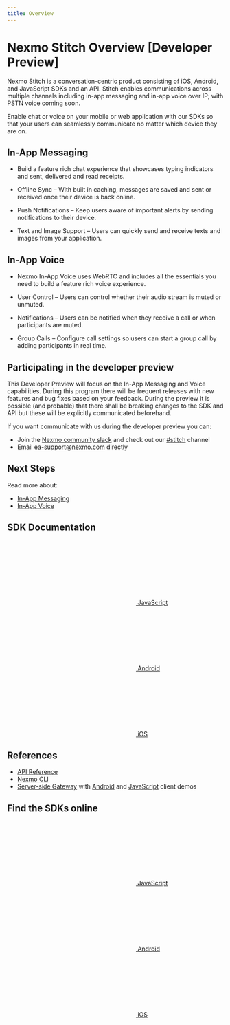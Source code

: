 ```yaml
---
title: Overview
---
```


# Nexmo Stitch Overview [Developer Preview]

Nexmo Stitch is a conversation-centric product consisting of iOS, Android, and JavaScript SDKs and an API. Stitch enables communications across multiple channels including in-app messaging and in-app voice over IP; with PSTN voice coming soon.

Enable chat or voice on your mobile or web application with our SDKs so that your users can seamlessly communicate no matter which device they are on.

## In-App Messaging

- Build a feature rich chat experience that showcases typing indicators and sent, delivered and read receipts.

- Offline Sync – With built in caching, messages are saved and sent or received once their device is back online.

- Push Notifications – Keep users aware of important alerts by sending notifications to their device.

- Text and Image Support – Users can quickly send and receive texts and images from your application.


## In-App Voice

- Nexmo In-App Voice uses WebRTC and includes all the essentials you need to build a feature rich voice experience.

- User Control – Users can control whether their audio stream is muted or unmuted.

- Notifications  – Users can be notified when they receive a call or when participants are muted.

- Group Calls – Configure call settings so users can start a group call by adding participants in real time.

## Participating in the developer preview

This Developer Preview will focus on the In-App Messaging and Voice capabilities. During this program there will be frequent releases with new features and bug fixes based on your feedback. During the preview it is possible (and probable) that there shall be breaking changes to the SDK and API but these will be explicitly communicated beforehand.

If you want communicate with us during the developer preview you can:

* Join the [Nexmo community slack](https://developer.nexmo.com/community/slack/) and check out our [#stitch](https://nexmo-community.slack.com/messages/C9H152ATW) channel
* Email [ea-support@nexmo.com](mailto:ea-support@nexmo.com) directly

## Next Steps

Read more about:

- [In-App Messaging](/stitch/in-app-messaging/overview)
- [In-App Voice](/stitch/in-app-voice/overview)

## SDK Documentation

<div class="Vlt-grid">
  <div class="Vlt-col Vlt-col--center">
    <a href="/stitch/sdk-documentation/javascript" class="Vlt-btn Vlt-btn--tertiary Vlt-btn--large">
      <svg class="Vlt-yellow"><use xlink:href="/symbol/volta-icons.svg#Vlt-icon-js"></use></svg>
      JavaScript
    </a>
  </div>
  <div class="Vlt-col Vlt-col--center">
    <a href="/stitch/sdk-documentation/android" class="Vlt-btn Vlt-btn--tertiary Vlt-btn--large">
      <svg class="Vlt-green-light"><use xlink:href="/symbol/volta-icons.svg#Vlt-icon-android"></use></svg>
      Android
    </a>
  </div>
  <div class="Vlt-col Vlt-col--center">
    <a href="/stitch/sdk-documentation/ios" class="Vlt-btn Vlt-btn--tertiary Vlt-btn--large">
      <svg><use xlink:href="/symbol/volta-icons.svg#Vlt-icon-apple"></use></svg>
      iOS
    </a>
  </div>
</div>

## References

* [API Reference](/api/stitch)
* [Nexmo CLI](https://github.com/nexmo/nexmo-cli/tree/beta)
* [Server-side Gateway](https://github.com/Nexmo/messaging-gateway) with [Android](https://github.com/Nexmo/messaging-demo-android) and [JavaScript](https://github.com/Nexmo/messaging-demo-js) client demos

## Find the SDKs online

<div class="Vlt-grid">
  <div class="Vlt-col Vlt-col--center">
    <a href="https://www.npmjs.com/package/nexmo-conversation" class="Vlt-btn Vlt-btn--tertiary Vlt-btn--large">
      <svg><use xlink:href="/symbol/volta-icons.svg#Vlt-icon-open"></use></svg>
      JavaScript
    </a>
  </div>
  <div class="Vlt-col Vlt-col--center">
    <a href="https://search.maven.org/#search%7Cgav%7C1%7Cg%3A%22com.nexmo%22%20AND%20a%3A%22conversation%22" class="Vlt-btn Vlt-btn--tertiary Vlt-btn--large">
      <svg><use xlink:href="/symbol/volta-icons.svg#Vlt-icon-open"></use></svg>
      Android
    </a>
  </div>
  <div class="Vlt-col Vlt-col--center">
    <a href="https://cocoapods.org/pods/Stitch" class="Vlt-btn Vlt-btn--tertiary Vlt-btn--large">
      <svg><use xlink:href="/symbol/volta-icons.svg#Vlt-icon-open"></use></svg>
      iOS
    </a>
  </div>
</div>
